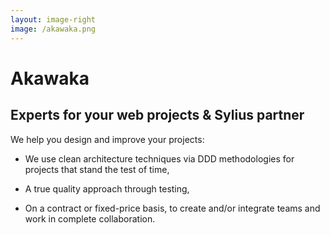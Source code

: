 ```yaml
---
layout: image-right
image: /akawaka.png
---
```


# Akawaka

## Experts for your web projects & Sylius partner

We help you design and improve your projects:

<v-clicks>

*    We use clean architecture techniques via DDD methodologies for projects that stand the test of time,

*    A true quality approach through testing,

*    On a contract or fixed-price basis, to create and/or integrate teams and work in complete collaboration.

</v-clicks>
